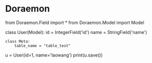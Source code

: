 # Doraemon



from Doraemon.Field import *
from Doraemon.Model import Model


class User(Model):
    id = IntegerField('id')
    name = StringField('name')

    class Meta:
        table_name = "table_test"


u = User(id=1, name='laowang')
print(u.save())


